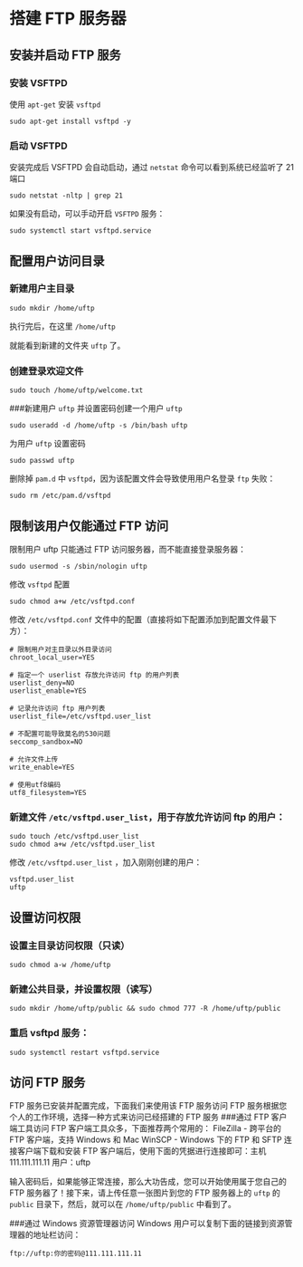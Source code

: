 # 搭建 FTP 服务器

## 安装并启动 FTP 服务

### 安装 VSFTPD

使用 `apt-get` 安装 `vsftpd`

```shell
sudo apt-get install vsftpd -y
```

### 启动 VSFTPD

安装完成后 VSFTPD 会自动启动，通过 `netstat` 命令可以看到系统已经监听了 21 端口

```shell
sudo netstat -nltp | grep 21
```

如果没有启动，可以手动开启 `VSFTPD` 服务：

```shell
sudo systemctl start vsftpd.service
```

<!-- more -->

## 配置用户访问目录

### 新建用户主目录

```shell
sudo mkdir /home/uftp
```

执行完后，在这里 `/home/uftp`

就能看到新建的文件夹 `uftp` 了。

### 创建登录欢迎文件

```shell
sudo touch /home/uftp/welcome.txt
```

###新建用户 `uftp` 并设置密码创建一个用户 `uftp`

```shell
sudo useradd -d /home/uftp -s /bin/bash uftp
```

为用户 `uftp` 设置密码

```shell
sudo passwd uftp
```

删除掉 `pam.d` 中 `vsftpd`，因为该配置文件会导致使用用户名登录 `ftp` 失败：

```shell
sudo rm /etc/pam.d/vsftpd
```

## 限制该用户仅能通过 FTP 访问

限制用户 uftp 只能通过 FTP 访问服务器，而不能直接登录服务器：

```shell
sudo usermod -s /sbin/nologin uftp
```

修改 `vsftpd` 配置

```shell
sudo chmod a+w /etc/vsftpd.conf
```

修改 `/etc/vsftpd.conf` 文件中的配置（直接将如下配置添加到配置文件最下方）：

```
# 限制用户对主目录以外目录访问
chroot_local_user=YES

# 指定一个 userlist 存放允许访问 ftp 的用户列表
userlist_deny=NO
userlist_enable=YES

# 记录允许访问 ftp 用户列表
userlist_file=/etc/vsftpd.user_list

# 不配置可能导致莫名的530问题
seccomp_sandbox=NO

# 允许文件上传
write_enable=YES

# 使用utf8编码
utf8_filesystem=YES
```

### 新建文件 `/etc/vsftpd.user_list`，用于存放允许访问 ftp 的用户：

```shell
sudo touch /etc/vsftpd.user_list
sudo chmod a+w /etc/vsftpd.user_list
```

修改 `/etc/vsftpd.user_list` ，加入刚刚创建的用户：

```shell
vsftpd.user_list
uftp
```

## 设置访问权限

### 设置主目录访问权限（只读）

```shell
sudo chmod a-w /home/uftp
```

### 新建公共目录，并设置权限（读写）

```shell
sudo mkdir /home/uftp/public && sudo chmod 777 -R /home/uftp/public
```

### 重启 vsftpd 服务：

```shell
sudo systemctl restart vsftpd.service
```

## 访问 FTP 服务

FTP 服务已安装并配置完成，下面我们来使用该 FTP 服务访问 FTP 服务根据您个人的工作环境，选择一种方式来访问已经搭建的 FTP 服务 ###通过 FTP 客户端工具访问
FTP 客户端工具众多，下面推荐两个常用的：
FileZilla - 跨平台的 FTP 客户端，支持 Windows 和 Mac
WinSCP - Windows 下的 FTP 和 SFTP 连接客户端下载和安装 FTP 客户端后，使用下面的凭据进行连接即可：主机 111.111.111.11
用户：uftp

输入密码后，如果能够正常连接，那么大功告成，您可以开始使用属于您自己的 FTP 服务器了！接下来，请上传任意一张图片到您的 FTP 服务器上的 `uftp` 的 `public` 目录下，然后，就可以在 `/home/uftp/public` 中看到了。

###通过 Windows 资源管理器访问
Windows 用户可以复制下面的链接到资源管理器的地址栏访问：

```shell
ftp://uftp:你的密码@111.111.111.11
```
